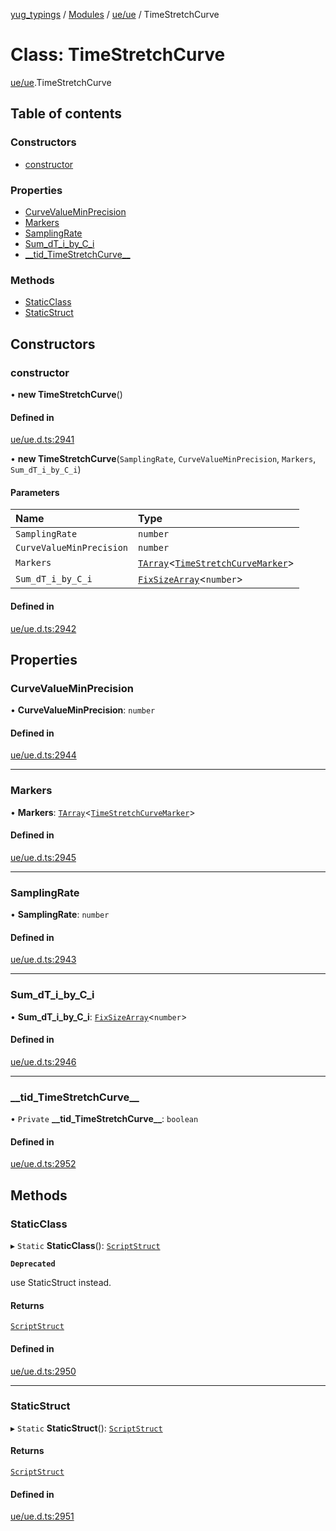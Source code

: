 [yug_typings](../README.md) / [Modules](../modules.md) / [ue/ue](../modules/ue_ue.md) / TimeStretchCurve

# Class: TimeStretchCurve

[ue/ue](../modules/ue_ue.md).TimeStretchCurve

## Table of contents

### Constructors

- [constructor](ue_ue.TimeStretchCurve.md#constructor)

### Properties

- [CurveValueMinPrecision](ue_ue.TimeStretchCurve.md#curvevalueminprecision)
- [Markers](ue_ue.TimeStretchCurve.md#markers)
- [SamplingRate](ue_ue.TimeStretchCurve.md#samplingrate)
- [Sum\_dT\_i\_by\_C\_i](ue_ue.TimeStretchCurve.md#sum_dt_i_by_c_i)
- [\_\_tid\_TimeStretchCurve\_\_](ue_ue.TimeStretchCurve.md#__tid_timestretchcurve__)

### Methods

- [StaticClass](ue_ue.TimeStretchCurve.md#staticclass)
- [StaticStruct](ue_ue.TimeStretchCurve.md#staticstruct)

## Constructors

### constructor

• **new TimeStretchCurve**()

#### Defined in

[ue/ue.d.ts:2941](https://github.com/YugMetaverse/yug_typings/blob/25cad34/ue/ue.d.ts#L2941)

• **new TimeStretchCurve**(`SamplingRate`, `CurveValueMinPrecision`, `Markers`, `Sum_dT_i_by_C_i`)

#### Parameters

| Name | Type |
| :------ | :------ |
| `SamplingRate` | `number` |
| `CurveValueMinPrecision` | `number` |
| `Markers` | [`TArray`](../interfaces/ue_puerts.TArray.md)<[`TimeStretchCurveMarker`](ue_ue.TimeStretchCurveMarker.md)\> |
| `Sum_dT_i_by_C_i` | [`FixSizeArray`](../interfaces/ue_puerts.FixSizeArray.md)<`number`\> |

#### Defined in

[ue/ue.d.ts:2942](https://github.com/YugMetaverse/yug_typings/blob/25cad34/ue/ue.d.ts#L2942)

## Properties

### CurveValueMinPrecision

• **CurveValueMinPrecision**: `number`

#### Defined in

[ue/ue.d.ts:2944](https://github.com/YugMetaverse/yug_typings/blob/25cad34/ue/ue.d.ts#L2944)

___

### Markers

• **Markers**: [`TArray`](../interfaces/ue_puerts.TArray.md)<[`TimeStretchCurveMarker`](ue_ue.TimeStretchCurveMarker.md)\>

#### Defined in

[ue/ue.d.ts:2945](https://github.com/YugMetaverse/yug_typings/blob/25cad34/ue/ue.d.ts#L2945)

___

### SamplingRate

• **SamplingRate**: `number`

#### Defined in

[ue/ue.d.ts:2943](https://github.com/YugMetaverse/yug_typings/blob/25cad34/ue/ue.d.ts#L2943)

___

### Sum\_dT\_i\_by\_C\_i

• **Sum\_dT\_i\_by\_C\_i**: [`FixSizeArray`](../interfaces/ue_puerts.FixSizeArray.md)<`number`\>

#### Defined in

[ue/ue.d.ts:2946](https://github.com/YugMetaverse/yug_typings/blob/25cad34/ue/ue.d.ts#L2946)

___

### \_\_tid\_TimeStretchCurve\_\_

• `Private` **\_\_tid\_TimeStretchCurve\_\_**: `boolean`

#### Defined in

[ue/ue.d.ts:2952](https://github.com/YugMetaverse/yug_typings/blob/25cad34/ue/ue.d.ts#L2952)

## Methods

### StaticClass

▸ `Static` **StaticClass**(): [`ScriptStruct`](ue_ue.ScriptStruct.md)

**`Deprecated`**

use StaticStruct instead.

#### Returns

[`ScriptStruct`](ue_ue.ScriptStruct.md)

#### Defined in

[ue/ue.d.ts:2950](https://github.com/YugMetaverse/yug_typings/blob/25cad34/ue/ue.d.ts#L2950)

___

### StaticStruct

▸ `Static` **StaticStruct**(): [`ScriptStruct`](ue_ue.ScriptStruct.md)

#### Returns

[`ScriptStruct`](ue_ue.ScriptStruct.md)

#### Defined in

[ue/ue.d.ts:2951](https://github.com/YugMetaverse/yug_typings/blob/25cad34/ue/ue.d.ts#L2951)
